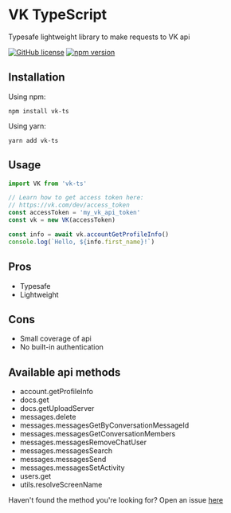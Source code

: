 # VK TypeScript

Typesafe lightweight library to make requests to VK api

[![GitHub license](https://img.shields.io/github/license/denexapp/vk-ts)](https://github.com/denexapp/vk-ts/blob/master/LICENSE) [![npm version](https://img.shields.io/npm/v/vk-ts.svg)](https://www.npmjs.com/package/vk-ts)

## Installation

Using npm:

```
npm install vk-ts
```

Using yarn:

```
yarn add vk-ts
```

## Usage

```typescript
import VK from 'vk-ts'

// Learn how to get access token here:
// https://vk.com/dev/access_token
const accessToken = 'my_vk_api_token'
const vk = new VK(accessToken)

const info = await vk.accountGetProfileInfo()
console.log(`Hello, ${info.first_name}!`)
```

## Pros

- Typesafe
- Lightweight

## Cons

- Small coverage of api
- No built-in authentication

## Available api methods

- account.getProfileInfo
- docs.get
- docs.getUploadServer
- messages.delete
- messages.messagesGetByConversationMessageId
- messages.messagesGetConversationMembers
- messages.messagesRemoveChatUser
- messages.messagesSearch
- messages.messagesSend
- messages.messagesSetActivity
- users.get
- utils.resolveScreenName

Haven't found the method you're looking for? Open an issue [here](https://github.com/denexapp/vk-ts/issues/new)
